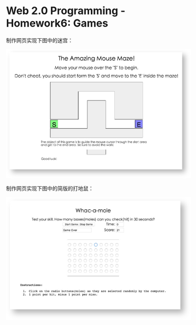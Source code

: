 # Web 2.0 Programming - Homework6: Games

制作网页实现下图中的迷宫：

![](https://github.com/baoanj/Web-2.0-Programming/blob/master/Homework-6-Games/images/effect1.jpg)

制作网页实现下图中的简版的打地鼠：

![](https://github.com/baoanj/Web-2.0-Programming/blob/master/Homework-6-Games/images/effect2.jpg)
